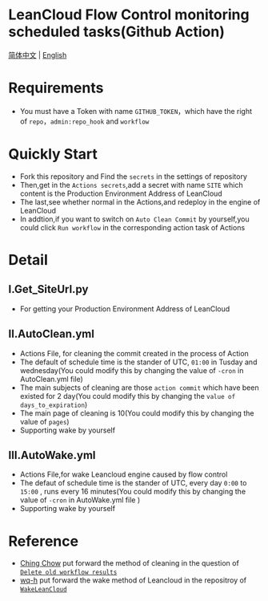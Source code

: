 # LeanCloud Flow Control monitoring scheduled tasks(Github Action)
[简体中文](https://github.com/ReverseSacle/Auto_Wake_LeanCloud/blob/main/README.md) | [English](https://github.com/ReverseSacle/Auto_Wake_LeanCloud/blob/main/README_EN.md)

# Requirements
+ You must have a Token with name  `GITHUB_TOKEN`，which have the right of `repo`，`admin:repo_hook` and `workflow`

# Quickly Start
+ Fork this repository and Find the `secrets` in the settings of repository
+ Then,get in the `Actions secrets`,add a secret with name `SITE` which content is the Production Environment Address of LeanCloud
+ The last,see whether normal in the Actions,and redeploy in the engine of LeanCloud
+ In addtion,if you want to switch on `Auto Clean Commit` by yourself,you could click `Run workflow` in the corresponding action task of Actions

# Detail
## Ⅰ.Get_SiteUrl.py
+ For getting your Production Environment Address of LeanCloud

## Ⅱ.AutoClean.yml
+ Actions File, for cleaning the commit created in the process of Action
+ The default of schedule time is the stander of UTC, `01:00` in Tusday and wednesday(You could modify this by changing the value of `-cron` in AutoClean.yml file)
+ The main subjects of cleaning are those `action commit` which have been existed for 2 day(You could modify this by changing the `value of days_to_expiration`)
+ The main page of cleaning is 10(You could modify this by changing the value of `pages`)
+ Supporting wake by yourself

## Ⅲ.AutoWake.yml
+ Actions File,for wake Leancloud engine caused by flow control
+ The defaut of schedule time is the stander of UTC, every day `0:00` to `15:00` , runs every 16 minutes(You could modify this by changing the value of `-cron` in AutoWake.yml file )
+ Supporting wake by yourself


# Reference
+ [Ching Chow](https://github.com/chingc) put forward the method of cleaning in the question of [`Delete old workflow results`](https://github.community/t/delete-old-workflow-results/16152/2)
+ [wq-h](https://github.com/wq-h) put forward the wake method of Leancloud in the repositroy of [`WakeLeanCloud`](https://github.com/wq-h/WakeLeanCloud)
